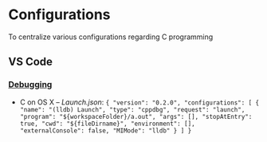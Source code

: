 # Configurations
To centralize various configurations regarding C programming

## VS Code
### [Debugging](https://www.youtube.com/watch?v=G9gnSGKYIg4)
- C on OS X – *Launch.json*:
`{
	"version": "0.2.0",
	"configurations": [
	{
		"name": "(lldb) Launch",
		"type": "cppdbg",
		"request": "launch",
		"program": "${workspaceFolder}/a.out",
		"args": [],
		"stopAtEntry": true,
		"cwd": "${fileDirname}",
		"environment": [],
		"externalConsole": false,
		"MIMode": "lldb"
	}
	]
}`
